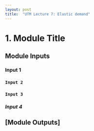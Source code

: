 ```yaml
---
layout: post
title:  "UTM Lecture 7: Elastic demand"
---
```


# 1. Module Title
## Module Inputs
### Input 1
### `Input 2`
### ``Input 3``
### *Input 4*

## [Module Outputs]
